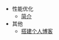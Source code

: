 <!-- docs/_sidebar.md -->

- 性能优化
  - [简介](/performanceOptimization/README.md)
- 其他
  - [搭建个人博客](/other/blog.md)